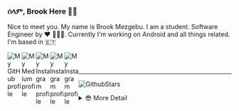 ### ሰላም, Brook Here 👋🏾

Nice to meet you. My name is Brook Mezgebu. I am a student. Software Engineer by ♥ 👨🏾‍💻.
Currently I'm working on Android and all things related. I'm based in 🇪🇹

<a href="https://github.com/brookmg">
  <img width="32" align="left"
     alt="My GitHub profile"
     src="https://cdn.jsdelivr.net/npm/simple-icons@v3/icons/github.svg">
</a>
<a href="https://medium.com/@brookmezgebu">
  <img width="32" align="left"
     alt="My Medium profile"
     src="https://cdn.jsdelivr.net/npm/simple-icons@v3/icons/medium.svg">
</a>
<a href="https://www.instagram.com/brookmg8">
  <img width="32" align="left"
     alt="My Instagram profile"
     src="https://cdn.jsdelivr.net/npm/simple-icons@v3/icons/instagram.svg">
</a>
<a href="https://www.twitter.com/brook_mezgebu">
  <img width="32" align="left"
     alt="My Instagram profile"
     src="https://cdn.jsdelivr.net/npm/simple-icons@v3/icons/twitter.svg">
</a>
<a href="https://t.me/brookmg">
  <img width="32" align="left"
     alt="My Instagram profile"
     src="https://cdn.jsdelivr.net/npm/simple-icons@v3/icons/telegram.svg">
</a>
<br><br>
<hr/>

![GithubStars](https://github-readme-stats.vercel.app/api/?username=brookmg&show_icons=true&title_color=fff&icon_color=79ff97&text_color=9f9f9f&bg_color=151515)
  

<!-- [![Spotify](https://spotify-readme-plum.vercel.app/api/spotify-playing)](https://open.spotify.com/user/wqe3ges2o5xoao39bv0h065uf) -->

<!--
```diff
- !!! For all those dark-theme lovers out there, github doesn't 
- support markdown with custom background or text color 😞. 
- Make your voice heard on 👇🏾
[this issue](https://github.com/github/markup/issues/1373)
```
-->

<details>
<summary> 😎 More Detail </summary>


<!--START_SECTION:waka-->
![Profile Views](http://img.shields.io/badge/Profile%20Views-28-blue)

**🐱 My Github Data** 

> 🏆 1,028 Contributions in the Year 2020
 > 
> 📦 117.1 kB Used in Github's Storage 
 > 
> 💼 Opted to Hire
 > 
> 📜 47 Public Repositories
 > 
> 🔑 38 Private Repositories 

**I'm an Early 🐤** 

```text
🌞 Morning    158 commits    ██░░░░░░░░░░░░░░░░░░░░░░░   10.12% 
🌆 Daytime    650 commits    ██████████░░░░░░░░░░░░░░░   41.61% 
🌃 Evening    523 commits    ████████░░░░░░░░░░░░░░░░░   33.48% 
🌙 Night      231 commits    ███░░░░░░░░░░░░░░░░░░░░░░   14.79%

```
📅 **I'm Most Productive on Sunday** 

```text
Monday       257 commits    ████░░░░░░░░░░░░░░░░░░░░░   16.45% 
Tuesday      175 commits    ██░░░░░░░░░░░░░░░░░░░░░░░   11.2% 
Wednesday    144 commits    ██░░░░░░░░░░░░░░░░░░░░░░░   9.22% 
Thursday     214 commits    ███░░░░░░░░░░░░░░░░░░░░░░   13.7% 
Friday       220 commits    ███░░░░░░░░░░░░░░░░░░░░░░   14.08% 
Saturday     239 commits    ███░░░░░░░░░░░░░░░░░░░░░░   15.3% 
Sunday       313 commits    █████░░░░░░░░░░░░░░░░░░░░   20.04%

```


📊 **This Week I Spent My Time On** 

```text
⌚︎ Time Zone: Africa/Addis_Ababa

💬 Programming Languages: 
No Activity Tracked This Week

🔥 Editors: 
No Activity Tracked This Week

💻 Operating System: 
No Activity Tracked This Week

```

**I Mostly Code in Java** 

```text
Java                     23 repos            ████████░░░░░░░░░░░░░░░░░   32.39% 
JavaScript               22 repos            ███████░░░░░░░░░░░░░░░░░░   30.99% 
Kotlin                   9 repos             ███░░░░░░░░░░░░░░░░░░░░░░   12.68% 
TypeScript               4 repos             █░░░░░░░░░░░░░░░░░░░░░░░░   5.63% 
PHP                      3 repos             █░░░░░░░░░░░░░░░░░░░░░░░░   4.23%

```


**Timeline**

![Chart not found](https://github.com/brookmg/brookmg/blob/master/charts/bar_graph.png) 


<!--END_SECTION:waka-->
</details>

<!--
<details>
<summary>More...</summary>
### በቅርብ ቀን
</details>
-->
